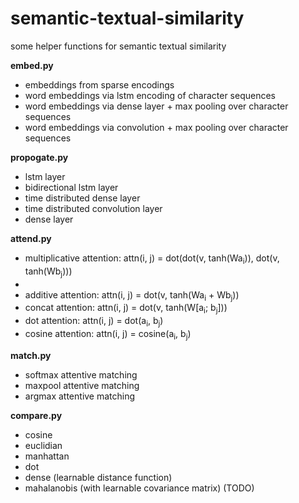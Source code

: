 # semantic-textual-similarity
some helper functions for semantic textual similarity

**embed.py**
  * embeddings from sparse encodings
  * word embeddings via lstm encoding of character sequences
  * word embeddings via dense layer + max pooling over character sequences
  * word embeddings via convolution + max pooling over character sequences

**propogate.py**
  * lstm layer
  * bidirectional lstm layer
  * time distributed dense layer
  * time distributed convolution layer
  * dense layer

**attend.py**
  * multiplicative attention: attn(i, j) = dot(dot(v, tanh(Wa<sub>i</sub>)), dot(v, tanh(Wb<sub>j</sub>)))
  * 
  * additive attention: attn(i, j) = dot(v, tanh(Wa<sub>i</sub> + Wb<sub>j</sub>))
  * concat attention: attn(i, j) = dot(v, tanh(W[a<sub>i</sub>; b<sub>j</sub>]))
  * dot attention: attn(i, j) = dot(a<sub>i</sub>, b<sub>j</sub>)
  * cosine attention: attn(i, j) = cosine(a<sub>i</sub>, b<sub>j</sub>)

**match.py**
  * softmax attentive matching
  * maxpool attentive matching
  * argmax attentive matching

**compare.py**
  * cosine
  * euclidian
  * manhattan
  * dot
  * dense (learnable distance function)
  * mahalanobis (with learnable covariance matrix) (TODO)
